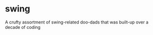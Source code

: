 swing
=====

A crufty assortment of swing-related doo-dads that was built-up over a decade of coding
